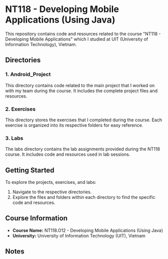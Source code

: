 # NT118 - Developing Mobile Applications (Using Java)

This repository contains code and resources related to the course "NT118 - Developing Mobile Applications" which I studied at UIT (University of Information Technology), Vietnam.

## Directories

### 1. Android_Project

This directory contains code related to the main project that I worked on with my team during the course. It includes the complete project files and resources.

### 2. Exercises

This directory stores the exercises that I completed during the course. Each exercise is organized into its respective folders for easy reference.

### 3. Labs

The labs directory contains the lab assignments provided during the NT118 course. It includes code and resources used in lab sessions.

## Getting Started

To explore the projects, exercises, and labs:

1. Navigate to the respective directories.
2. Explore the files and folders within each directory to find the specific code and resources.

## Course Information

- **Course Name:** NT118.O12 - Developing Mobile Applications (Using Java)
- **University:** University of Information Technology (UIT), Vietnam

## Notes


